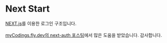 # Next Start

[NEXT.js](https://nextjs.org/)를 이용한 로그인 구조입니다.
<br />
<br />
[myCodings.fly.dev의 next-auth 포스팅](https://mycodings.fly.dev/blog/2023-05-31-nextjs-nextauth-tutorial-1-setup)에서 많은 도움을 받았습니다. 감사합니다.
